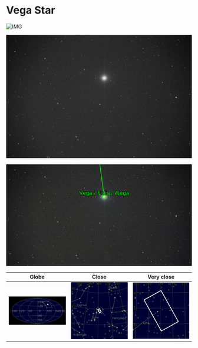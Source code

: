 # Vega Star
![IMG](../Imaging//Original/Vega_Star.jpg)



![IMG](../Imaging//Grayscale/Vega_Star.jpg)

![IMG](../Imaging//Annotated/Vega_Star_Annotated.jpg)

| Globe | Close | Very close |
| ----- | ----- | ----- |
|![IMG](../Imaging//Annotated/Vega_Star_Globe.jpg) |![IMG](../Imaging//Annotated/Vega_Star_Close.jpg) |![IMG](../Imaging//Annotated/Vega_Star_Closer.jpg) |